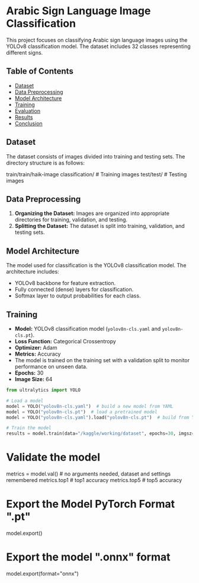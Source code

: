 # Arabic Sign Language Image Classification

This project focuses on classifying Arabic sign language images using the YOLOv8 classification model. The dataset includes 32 classes representing different signs.

## Table of Contents
- [Dataset](#dataset)
- [Data Preprocessing](#data-preprocessing)
- [Model Architecture](#model-architecture)
- [Training](#training)
- [Evaluation](#evaluation)
- [Results](#results)
- [Conclusion](#conclusion)

## Dataset
The dataset consists of images divided into training and testing sets. The directory structure is as follows:

train/train/haik-image classification/ # Training images
test/test/ # Testing images


## Data Preprocessing
1. **Organizing the Dataset:** Images are organized into appropriate directories for training, validation, and testing.
2. **Splitting the Dataset:** The dataset is split into training, validation, and testing sets.

## Model Architecture
The model used for classification is the YOLOv8 classification model. The architecture includes:
- YOLOv8 backbone for feature extraction.
- Fully connected (dense) layers for classification.
- Softmax layer to output probabilities for each class.

## Training
- **Model:** YOLOv8 classification model (`yolov8n-cls.yaml` and `yolov8n-cls.pt`).
- **Loss Function:** Categorical Crossentropy
- **Optimizer:** Adam
- **Metrics:** Accuracy
- The model is trained on the training set with a validation split to monitor performance on unseen data.
- **Epochs:** 30
- **Image Size:** 64

```python
from ultralytics import YOLO

# Load a model
model = YOLO("yolov8n-cls.yaml")  # build a new model from YAML
model = YOLO("yolov8n-cls.pt")  # load a pretrained model
model = YOLO("yolov8n-cls.yaml").load("yolov8n-cls.pt")  # build from YAML and transfer weights

# Train the model
results = model.train(data="/kaggle/working/dataset", epochs=30, imgsz=64)
```
# Validate the model
metrics = model.val()  # no arguments needed, dataset and settings remembered
metrics.top1  # top1 accuracy
metrics.top5  # top5 accuracy

# Export the Model PyTorch Format ".pt"
model.export()

# Export the model ".onnx" format
model.export(format="onnx")

